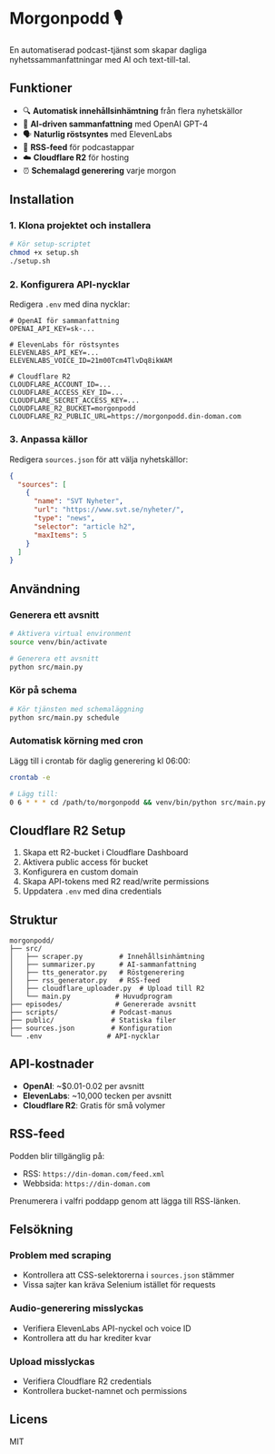 # Morgonpodd 🎙️

En automatiserad podcast-tjänst som skapar dagliga nyhetssammanfattningar med AI och text-till-tal.

## Funktioner

- 🔍 **Automatisk innehållsinhämtning** från flera nyhetskällor
- 🤖 **AI-driven sammanfattning** med OpenAI GPT-4
- 🗣️ **Naturlig röstsyntes** med ElevenLabs
- 📡 **RSS-feed** för podcastappar
- ☁️ **Cloudflare R2** för hosting
- ⏰ **Schemalagd generering** varje morgon

## Installation

### 1. Klona projektet och installera

```bash
# Kör setup-scriptet
chmod +x setup.sh
./setup.sh
```

### 2. Konfigurera API-nycklar

Redigera `.env` med dina nycklar:

```env
# OpenAI för sammanfattning
OPENAI_API_KEY=sk-...

# ElevenLabs för röstsyntes
ELEVENLABS_API_KEY=...
ELEVENLABS_VOICE_ID=21m00Tcm4TlvDq8ikWAM

# Cloudflare R2
CLOUDFLARE_ACCOUNT_ID=...
CLOUDFLARE_ACCESS_KEY_ID=...
CLOUDFLARE_SECRET_ACCESS_KEY=...
CLOUDFLARE_R2_BUCKET=morgonpodd
CLOUDFLARE_R2_PUBLIC_URL=https://morgonpodd.din-doman.com
```

### 3. Anpassa källor

Redigera `sources.json` för att välja nyhetskällor:

```json
{
  "sources": [
    {
      "name": "SVT Nyheter",
      "url": "https://www.svt.se/nyheter/",
      "type": "news",
      "selector": "article h2",
      "maxItems": 5
    }
  ]
}
```

## Användning

### Generera ett avsnitt

```bash
# Aktivera virtual environment
source venv/bin/activate

# Generera ett avsnitt
python src/main.py
```

### Kör på schema

```bash
# Kör tjänsten med schemaläggning
python src/main.py schedule
```

### Automatisk körning med cron

Lägg till i crontab för daglig generering kl 06:00:

```bash
crontab -e

# Lägg till:
0 6 * * * cd /path/to/morgonpodd && venv/bin/python src/main.py
```

## Cloudflare R2 Setup

1. Skapa ett R2-bucket i Cloudflare Dashboard
2. Aktivera public access för bucket
3. Konfigurera en custom domain
4. Skapa API-tokens med R2 read/write permissions
5. Uppdatera `.env` med dina credentials

## Struktur

```
morgonpodd/
├── src/
│   ├── scraper.py         # Innehållsinhämtning
│   ├── summarizer.py      # AI-sammanfattning
│   ├── tts_generator.py   # Röstgenerering
│   ├── rss_generator.py   # RSS-feed
│   ├── cloudflare_uploader.py  # Upload till R2
│   └── main.py           # Huvudprogram
├── episodes/             # Genererade avsnitt
├── scripts/             # Podcast-manus
├── public/              # Statiska filer
├── sources.json         # Konfiguration
└── .env                # API-nycklar
```

## API-kostnader

- **OpenAI**: ~$0.01-0.02 per avsnitt
- **ElevenLabs**: ~10,000 tecken per avsnitt
- **Cloudflare R2**: Gratis för små volymer

## RSS-feed

Podden blir tillgänglig på:
- RSS: `https://din-doman.com/feed.xml`
- Webbsida: `https://din-doman.com`

Prenumerera i valfri poddapp genom att lägga till RSS-länken.

## Felsökning

### Problem med scraping
- Kontrollera att CSS-selektorerna i `sources.json` stämmer
- Vissa sajter kan kräva Selenium istället för requests

### Audio-generering misslyckas
- Verifiera ElevenLabs API-nyckel och voice ID
- Kontrollera att du har krediter kvar

### Upload misslyckas
- Verifiera Cloudflare R2 credentials
- Kontrollera bucket-namnet och permissions

## Licens

MIT